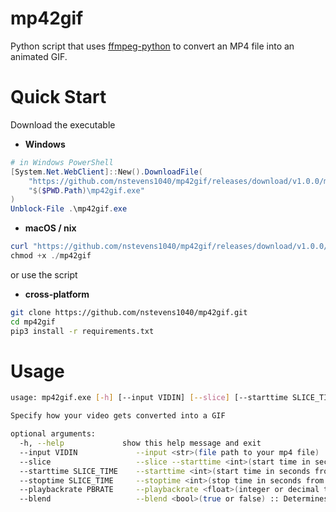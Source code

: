 # mp42gif
Python script that uses [ffmpeg-python](https://github.com/kkroening/ffmpeg-python) to convert an MP4 file into an animated GIF.  
# Quick Start  
Download the executable  
   - **Windows**  
```ps1
# in Windows PowerShell
[System.Net.WebClient]::New().DownloadFile(
    "https://github.com/nstevens1040/mp42gif/releases/download/v1.0.0/mp42gif.exe",
    "$($PWD.Path)\mp42gif.exe"
)
Unblock-File .\mp42gif.exe
```  
   - **macOS / nix**  
```ps1
curl "https://github.com/nstevens1040/mp42gif/releases/download/v1.0.0/mp42gif" --output "mp42gif"
chmod +x ./mp42gif
```  
or use the script  
   - **cross-platform**

```sh
git clone https://github.com/nstevens1040/mp42gif.git
cd mp42gif
pip3 install -r requirements.txt
```  
# Usage  
```sh
usage: mp42gif.exe [-h] [--input VIDIN] [--slice] [--starttime SLICE_TIME] [--stoptime SLICE_TIME] [--playbackrate PBRATE] [--blend]

Specify how your video gets converted into a GIF

optional arguments:
  -h, --help             show this help message and exit
  --input VIDIN             --input <str>(file path to your mp4 file)
  --slice                   --slice --starttime <int>(start time in seconds) --stoptime <int>(end time in seconds) :: both arguments reflect the amount of seconds from the beginning of the video
  --starttime SLICE_TIME    --starttime <int>(start time in seconds from the beginning of the video)
  --stoptime SLICE_TIME     --stoptime <int>(stop time in seconds from the beginning of the video)
  --playbackrate PBRATE     --playbackrate <float>(integer or decimal that is non-negative, non-zero, & not 1) :: numbers greater than 1 speed the video up and numbers between 0 and 1 slow the video down
  --blend                   --blend <bool>(true or false) :: Determines whether the video gets "minterpolated"
```  
